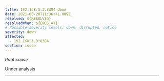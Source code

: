 ```yaml
---
title: 192.168.1.3:8384 down
date: 2021-08-20T11:36:41.009Z_
resolved: ${RESOLVED}
resolvedWhen: ${ENDS_AT}
# Possible severity levels: down, disrupted, notice
severity: down
affected:
  - 192.168.1.3:8384
section: issue
---
```


*Root cause*

Under analysis

---


